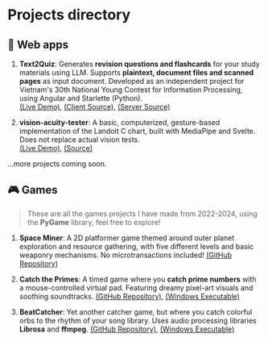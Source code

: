 # Projects directory

## 🧰 Web apps

1. **Text2Quiz**: Generates **revision questions and flashcards** for your study materials using LLM. Supports **plaintext, document files and scanned pages** as input document. Developed as an independent project for Vietnam's 30th National Young Contest for Information Processing, using Angular and Starlette (Python). 
<br>[(Live Demo)](https://text2quiz-three.vercel.app/), [(Client Source)](https://github.com/nhathuy07/Text2Quiz), [(Server Source)](https://huggingface.co/spaces/nhathuy07/text2quiz_backend/tree/main)

2. **vision-acuity-tester**: A basic, computerized, gesture-based implementation of the Landolt C chart, built with MediaPipe and Svelte. Does not replace actual vision tests.
<br>[(Live Demo)](https://vision-acuity-tester.vercel.app/), [(Source)](https://github.com/nhathuy07/vision-acuity-tester)

...more projects coming soon.

## 🎮 Games

> These are all the games projects I have made from 2022-2024, using the **PyGame** library, feel free to explore!

1. **Space Miner**: A 2D platformer game themed around outer planet exploration and resource gathering, with five different levels and basic weaponry mechanisms. No microtransactions included! [(GitHub Repository)](https://github.com/nhathuy07/CodingCourseProject)

2. **Catch the Primes**: A timed game where you **catch prime numbers** with a mouse-controlled virtual pad. Featuring dreamy pixel-art visuals and soothing soundtracks. [(GitHub Repository)](https://github.com/nhathuy07/CatchThePrimes_Game), [(Windows Executable)](https://github.com/nhathuy07/CatchThePrimes_Game/releases/download/1.0.0/exe.win-amd64-3.10.zip)

3. **BeatCatcher**: Yet another catcher game, but where you catch colorful orbs to the rhythm of your song library. Uses audio processing libraries **Librosa** and **ffmpeg**. [(GitHub Repository)](https://github.com/nhathuy07/BeatCatcher), [(Windows Executable)](https://github.com/nhathuy07/BeatCatcher/releases/tag/v0.1.1) 
